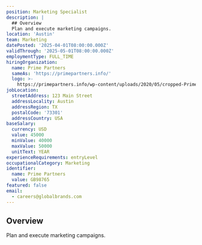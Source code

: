 ```yaml
---
position: Marketing Specialist
description: |
  ## Overview
  Plan and execute marketing campaigns.
location: 'Austin'
team: Marketing
datePosted: '2025-04-01T08:00:00.000Z'
validThrough: '2025-05-01T08:00:00.000Z'
employmentType: FULL_TIME
hiringOrganization:
  name: Prime Partners
  sameAs: 'https://primepartners.info/'
  logo: >-
    https://primepartners.info/wp-content/uploads/2020/05/cropped-Prime-Partners-Logo-NO-BG-1-1.png
jobLocation:
  streetAddress: 123 Main Street
  addressLocality: Austin
  addressRegion: TX
  postalCode: '73301'
  addressCountry: USA
baseSalary:
  currency: USD
  value: 45000
  minValue: 40000
  maxValue: 50000
  unitText: YEAR
experienceRequirements: entryLevel
occupationalCategory: Marketing
identifier:
  name: Prime Partners
  value: GB98765
featured: false
email:
  - careers@globalbrands.com
---
```


## Overview
Plan and execute marketing campaigns.
